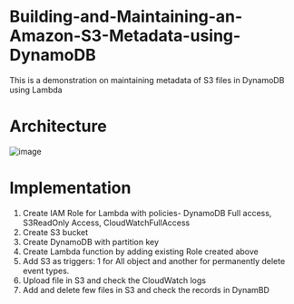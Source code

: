 # Building-and-Maintaining-an-Amazon-S3-Metadata-using-DynamoDB
This is a demonstration on maintaining metadata of S3 files in DynamoDB using Lambda

# Architecture
![image](https://github.com/rakshitasupadhya/Building-and-Maintaining-an-Amazon-S3-Metadata-using-DynamoDB/assets/107621546/bfedec29-0e2c-4209-a7f8-72cd59739fae)

# Implementation
1. Create IAM Role for Lambda with policies- DynamoDB Full access, S3ReadOnly Access, CloudWatchFullAccess
2. Create S3 bucket
3. Create DynamoDB with partition key
4. Create Lambda function by adding existing Role created above
5. Add S3 as triggers: 1 for All object and another for permanently delete event types.
6. Upload file in S3 and check the CloudWatch logs
7. Add and delete few files in S3 and check the records in DynamBD
